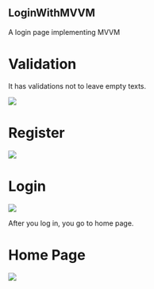 ## LoginWithMVVM
 A login page implementing MVVM
 
# Validation

It has validations not to leave empty texts.

![](Images/Validation.png)

# Register

![](Images/Register.png)

# Login

![](Images/LogIn.png)

After you log in, you go to home page.


# Home Page

![](Images/HomePage.png)
